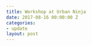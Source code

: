 ```yaml
---
title: Workshop at Urban Ninja
date: 2017-08-16 00:00:00 Z
categories:
- update
layout: post
---
```


